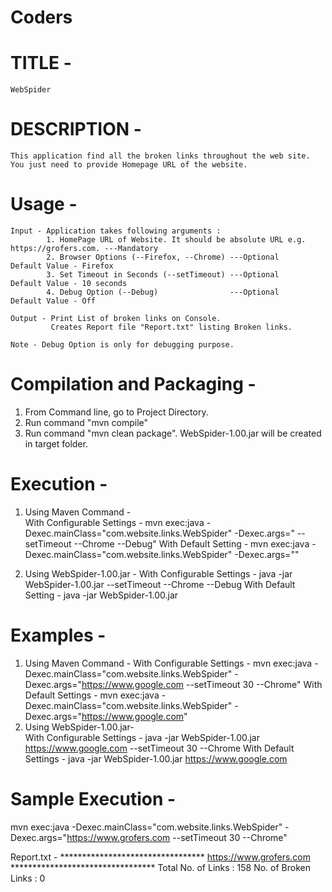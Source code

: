 # Coders

# TITLE - 
	WebSpider

# DESCRIPTION -
	This application find all the broken links throughout the web site. You just need to provide Homepage URL of the website.
	
# Usage -
	Input - Application takes following arguments :
 			1. HomePage URL of Website. It should be absolute URL e.g. https://grofers.com. ---Mandatory
  			2. Browser Options (--Firefox, --Chrome) ---Optional	Default Value - Firefox
  			3. Set Timeout in Seconds (--setTimeout) ---Optional	Default Value - 10 seconds
  			4. Debug Option (--Debug)				 ---Optional	Default Value - Off
			
	Output - Print List of broken links on Console.
			 Creates Report file "Report.txt" listing Broken links.	
	
	Note - Debug Option is only for debugging purpose.

# Compilation and Packaging -
  1. From Command line, go to Project Directory.
  2. Run command "mvn compile"
  3. Run command "mvn clean package". WebSpider-1.00.jar will be created in target folder.

# Execution -
  1. Using Maven Command -	
    With Configurable Settings -
      mvn exec:java -Dexec.mainClass="com.website.links.WebSpider" -Dexec.args="<URL> --setTimeout <Value> --Chrome --Debug"
    With Default Setting -
      mvn exec:java -Dexec.mainClass="com.website.links.WebSpider" -Dexec.args="<URL>"	

  2. Using WebSpider-1.00.jar -
    With Configurable Settings -
      java -jar WebSpider-1.00.jar <URL> --setTimeout <Value> --Chrome --Debug
    With Default Setting -
      java -jar WebSpider-1.00.jar <URL>

# Examples -
  1. Using Maven Command -
    With Configurable Settings -
      mvn exec:java -Dexec.mainClass="com.website.links.WebSpider" -Dexec.args="https://www.google.com --setTimeout 30 --Chrome" 
    With Default Settings -
      mvn exec:java -Dexec.mainClass="com.website.links.WebSpider" -Dexec.args="https://www.google.com" 
  2. Using WebSpider-1.00.jar-	
    With Configurable Settings -
      java -jar WebSpider-1.00.jar https://www.google.com --setTimeout 30 --Chrome
    With Default Settings - 
      java -jar WebSpider-1.00.jar https://www.google.com
	
# Sample Execution -

mvn exec:java -Dexec.mainClass="com.website.links.WebSpider" -Dexec.args="https://www.grofers.com --setTimeout 30 --Chrome" 

Report.txt - 
********************************* https://www.grofers.com *********************************
Total No. of Links : 158
No. of Broken Links : 0
